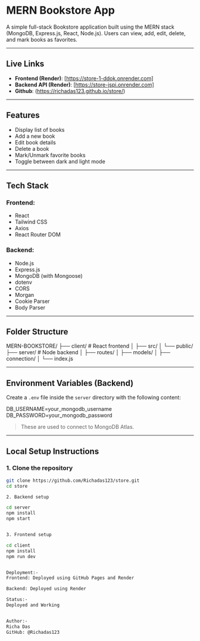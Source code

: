 # MERN Bookstore App

A simple full-stack Bookstore application built using the MERN stack (MongoDB, Express.js, React, Node.js). Users can view, add, edit, delete, and mark books as favorites.

---

##  Live Links

-  **Frontend (Render)**: [https://store-1-ddok.onrender.com]  
-  **Backend API (Render)**:  [https://store-jspi.onrender.com]  
-  **Github**: (https://richadas123.github.io/store/)
  
---

## Features

-  Display list of books
-  Add a new book
-  Edit book details
-  Delete a book
-  Mark/Unmark favorite books
-  Toggle between dark and light mode

---

## Tech Stack

### Frontend:
- React
- Tailwind CSS
- Axios
- React Router DOM

### Backend:
- Node.js
- Express.js
- MongoDB (with Mongoose)
- dotenv
- CORS
- Morgan
- Cookie Parser
- Body Parser

---

## Folder Structure

MERN-BOOKSTORE/
├── client/ # React frontend
│ ├── src/
│ └── public/
├── server/ # Node backend
│ ├── routes/
│ ├── models/
│ ├── connection/
│ └── index.js



---

## Environment Variables (Backend)

Create a `.env` file inside the `server` directory with the following content:

DB_USERNAME=your_mongodb_username
DB_PASSWORD=your_mongodb_password


> These are used to connect to MongoDB Atlas.

---

## Local Setup Instructions

### 1. Clone the repository

```bash
git clone https://github.com/Richadas123/store.git
cd store

2. Backend setup

cd server
npm install
npm start


3. Frontend setup

cd client
npm install
npm run dev


Deployment:-
Frontend: Deployed using GitHub Pages and Render

Backend: Deployed using Render

Status:-
Deployed and Working


Author:-
Richa Das
GitHub: @Richadas123
